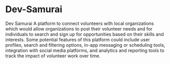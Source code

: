 # Dev-Samurai
Dev Samurai
A platform to connect volunteers with local organizations which would allow organizations to post their volunteer needs and for individuals to search and sign up for opportunities based on their skills and interests. Some potential features of this platform could include user profiles, search and filtering options, in-app messaging or scheduling tools, integration with social media platforms, and analytics and reporting tools to track the impact of volunteer work over time.
